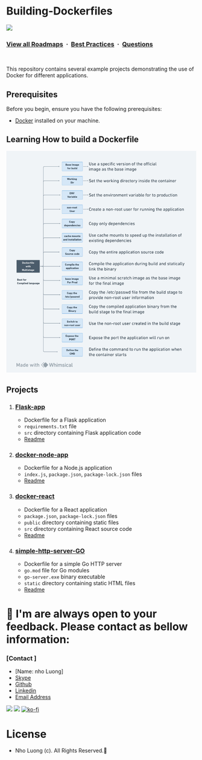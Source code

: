 # Building-Dockerfiles

![](https://i.imgur.com/waxVImv.png)
### [View all Roadmaps](https://github.com/nholuongut/all-roadmaps) &nbsp;&middot;&nbsp; [Best Practices](https://github.com/nholuongut/all-roadmaps/blob/main/public/best-practices/) &nbsp;&middot;&nbsp; [Questions](https://www.linkedin.com/in/nholuong/)
<br/>

This repository contains several example projects demonstrating the use of Docker for different applications.

## Prerequisites

Before you begin, ensure you have the following prerequisites:

- [Docker](https://www.docker.com/get-started) installed on your machine.
## Learning How to build a Dockerfile

![](./Diagram/Docker.png)
## Projects

1. ### [Flask-app](./Flask-app)
    - Dockerfile for a Flask application
    - `requirements.txt` file
    - `src` directory containing Flask application code
    - [Readme](./Flask-app/README.md)

2. ### [docker-node-app](./docker-node-app)
    - Dockerfile for a Node.js application
    - `index.js`, `package.json`, `package-lock.json` files
    - [Readme](./docker-node-app/README.md)

3. ### [docker-react](./docker-react)
    - Dockerfile for a React application
    - `package.json`, `package-lock.json` files
    - `public` directory containing static files
    - `src` directory containing React source code
    - [Readme](./docker-react/README.md)

4. ### [simple-http-server-GO](./simple-http-server-GO)
    - Dockerfile for a simple Go HTTP server
    - `go.mod` file for Go modules
    - `go-server.exe` binary executable
    - `static` directory containing static HTML files
    - [Readme](./simple-http-server-GO/README.md)

# 🚀 I'm are always open to your feedback.  Please contact as bellow information:
### [Contact ]
* [Name: nho Luong]
* [Skype](luongutnho_skype)
* [Github](https://github.com/nholuongut/)
* [Linkedin](https://www.linkedin.com/in/nholuong/)
* [Email Address](luongutnho@hotmail.com)

![](https://i.imgur.com/waxVImv.png)
![](Donate.png)
[![ko-fi](https://ko-fi.com/img/githubbutton_sm.svg)](https://ko-fi.com/nholuong)

# License
* Nho Luong (c). All Rights Reserved.🌟
